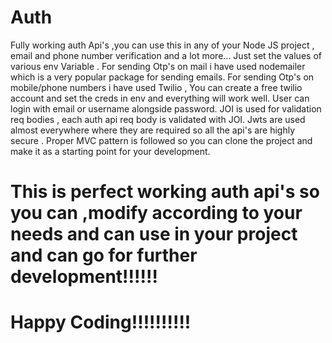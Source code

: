 # Auth
Fully working auth Api's ,you can use this in any of your Node JS project , email and phone number verification and a lot more...
Just set the values of various env Variable .
For sending Otp's on mail i have used nodemailer which is a very popular package for sending emails.
For sending Otp's on mobile/phone numbers i have used Twilio , You can create a free twilio account and set the creds in env and everything will work well.
User can login with email or username alongside password.
JOI is used for validation req bodies , each auth api req body is validated with JOI.
Jwts are used almost everywhere where they are required so all the api's are highly secure .
Proper MVC pattern is followed so you can clone the project and make it as a starting point for your development.
# This is perfect working auth api's so you can ,modify according to your needs and can use in your project and can go for further development!!!!!!
# Happy Coding!!!!!!!!!!
